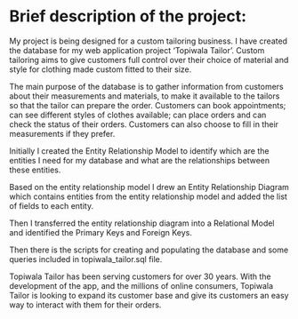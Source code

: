 # Brief description of the project:

My project is being designed for a custom tailoring business. I have created the database for my web application project ‘Topiwala Tailor’. Custom tailoring aims to give customers full control over their choice of material and style for clothing made custom fitted to their size.

The main purpose of the database is to gather information from customers about their measurements and materials, to make it available to the tailors so that the tailor can prepare the order. Customers can book appointments; can see different styles of clothes available; can place orders and can check the status of their orders. Customers can also choose to fill in their measurements if they prefer. 

Initially I created the Entity Relationship Model to identify which are the entities I need for my database and what are the relationships between these entities.

Based on the entity relationship model I drew an Entity Relationship Diagram which contains entities from the entity relationship model and added the list of fields to each entity.

Then I transferred the entity relationship diagram into a Relational Model and identified the Primary Keys and Foreign Keys.

Then there is the scripts for creating and populating the database and some queries included in topiwala_tailor.sql file.

Topiwala Tailor has been serving customers for over 30 years. With the development of the app, and the millions of online consumers, Topiwala Tailor is looking to expand its customer base and give its customers an easy way to interact with them for their orders.
